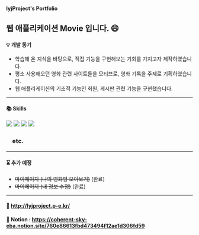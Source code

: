 #### lyjProject's Portfolio
## 웹 애플리케이션 Movie 입니다. :smile:

#### :bulb: 개발 동기
  - 학습해 온 지식을 바탕으로, 직접 기능을 구현해보는 기회를 가지고자 제작하였습니다.
  - 평소 사용해오던 영화 관련 사이트들을 모티브로, 영화 기록을 주제로 기획하였습니다.
  - 웹 애플리케이션의 기초적 기능인 회원, 게시판 관련 기능을 구현했습니다.
  ------
 
#### :books: Skills
  <img style="display:inline-block" src="https://img.shields.io/badge/java-007396?style=for-the-badge&logo=java&logoColor=white">
  <img style="display:inline-block" src="https://img.shields.io/badge/spring-6DB33F?style=for-the-badge&logo=spring&logoColor=white">
  <img src="https://img.shields.io/badge/springboot-6DB33F?style=for-the-badge&logo=springboot&logoColor=white">
  <img src="https://img.shields.io/badge/postgresql-4169E1?style=for-the-badge&logo=postgresql&logoColor=white">

### 　etc.
  ------


#### :hourglass: 추가 예정
  - ~~마이페이지 (나의 영화평 모아보기)~~ (완료)
  - ~~마이페이지 (내 정보 수정)~~ (완료) 

  -----
  
  #### :link: http://lyjproject.p-e.kr/
  #### :link: Notion : https://coherent-sky-eba.notion.site/760e86613fbd473494f12ae1d306fd59


